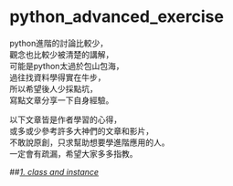 # python_advanced_exercise

python進階的討論比較少，  
觀念也比較少被清楚的講解，  
可能是python太過於包山包海，  
過往找資料學得實在牛步，  
所以希望後人少採點坑，  
寫點文章分享一下自身經驗。

以下文章皆是作者學習的心得，  
或多或少參考許多大神們的文章和影片，  
不敢說原創，只求幫助想要學進階應用的人。  
一定會有疏漏，希望大家多多指教。

##[*1. class and instance*](Class_and_instance.md)


